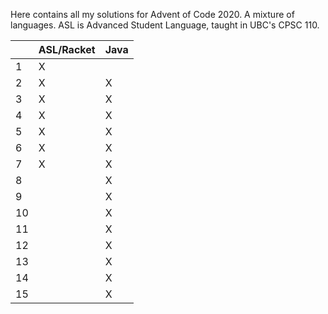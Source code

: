 Here contains all my solutions for Advent of Code 2020. A mixture of languages. ASL is Advanced Student Language, taught in UBC's CPSC 110.

|   | ASL/Racket | Java |
| --- | --- | --- |
| 1 | X ||
| 2 | X |X|
| 3 | X | X |
| 4 | X | X |
| 5 | X | X |
| 6 | X | X |
| 7 | X | X |
| 8 | | X |
| 9 | | X |
| 10 | | X |
| 11 | | X |
| 12 | | X |
| 13 | | X |
| 14 | | X |
| 15 | | X |
